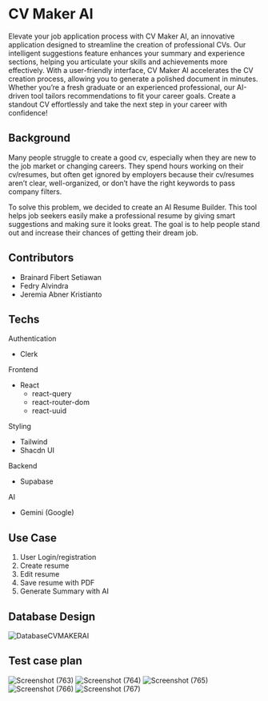 # CV Maker AI
Elevate your job application process with CV Maker AI, an innovative application designed to streamline the creation of professional CVs. Our intelligent suggestions feature enhances your summary and experience sections, helping you articulate your skills and achievements more effectively. With a user-friendly interface, CV Maker AI accelerates the CV creation process, allowing you to generate a polished document in minutes. Whether you’re a fresh graduate or an experienced professional, our AI-driven tool tailors recommendations to fit your career goals. Create a standout CV effortlessly and take the next step in your career with confidence!

## Background
Many people struggle to create a good cv, especially when they are new to the job market or changing careers. They spend hours working on their cv/resumes, but often get ignored by employers because their cv/resumes aren’t clear, well-organized, or don’t have the right keywords to pass company filters.

To solve this problem, we decided to create an AI Resume Builder. This tool helps job seekers easily make a professional resume by giving smart suggestions and making sure it looks great. The goal is to help people stand out and increase their chances of getting their dream job.

## Contributors
- Brainard Fibert Setiawan
- Fedry Alvindra
- Jeremia Abner Kristianto

## Techs
Authentication
- Clerk

Frontend
- React
  - react-query
  - react-router-dom
  - react-uuid

Styling
- Tailwind
- Shacdn UI

Backend
- Supabase

AI
- Gemini (Google)

## Use Case
1. User Login/registration
2. Create resume
3. Edit resume
4. Save resume with PDF
5. Generate Summary with AI

## Database Design
![DatabaseCVMAKERAI](https://github.com/user-attachments/assets/6d2ce3b5-cf4e-4689-8be2-3daea161f3fe)

## Test case plan
![Screenshot (763)](https://github.com/user-attachments/assets/7e74fd66-ece4-4563-b80d-f6ecd9d65401)
![Screenshot (764)](https://github.com/user-attachments/assets/72f50dec-2d3a-45bf-9c39-691addfdc4d5)
![Screenshot (765)](https://github.com/user-attachments/assets/a8ebbc87-f7c0-4a73-922b-c5fedf6de012)
![Screenshot (766)](https://github.com/user-attachments/assets/14660dce-f1ba-4433-a7bf-aca35964d6b6)
![Screenshot (767)](https://github.com/user-attachments/assets/5c94c4eb-d3d4-4bce-938f-a399f001352c)
